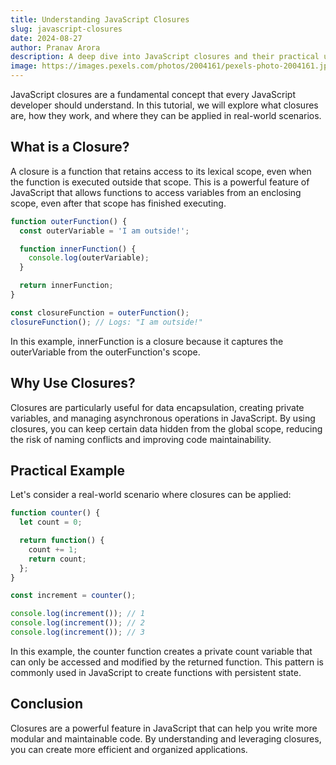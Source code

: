 ```yaml
---
title: Understanding JavaScript Closures
slug: javascript-closures
date: 2024-08-27
author: Pranav Arora
description: A deep dive into JavaScript closures and their practical use cases.
image: https://images.pexels.com/photos/2004161/pexels-photo-2004161.jpeg?auto=compress&cs=tinysrgb&w=1260&h=750&dpr=2
---
```



JavaScript closures are a fundamental concept that every JavaScript developer should understand. In this tutorial, we will explore what closures are, how they work, and where they can be applied in real-world scenarios.

## What is a Closure?

A closure is a function that retains access to its lexical scope, even when the function is executed outside that scope. This is a powerful feature of JavaScript that allows functions to access variables from an enclosing scope, even after that scope has finished executing.

```javascript {1,4-5} showLineNumbers 
function outerFunction() {
  const outerVariable = 'I am outside!';

  function innerFunction() {
    console.log(outerVariable);
  }

  return innerFunction;
}

const closureFunction = outerFunction();
closureFunction(); // Logs: "I am outside!"
```

In this example, innerFunction is a closure because it captures the outerVariable from the outerFunction's scope.

## Why Use Closures?

Closures are particularly useful for data encapsulation, creating private variables, and managing asynchronous operations in JavaScript. By using closures, you can keep certain data hidden from the global scope, reducing the risk of naming conflicts and improving code maintainability.

## Practical Example

Let's consider a real-world scenario where closures can be applied:

```javascript showLineNumbers {4-8}
function counter() {
  let count = 0;

  return function() {
    count += 1;
    return count;
  };
}

const increment = counter();

console.log(increment()); // 1
console.log(increment()); // 2
console.log(increment()); // 3
```

In this example, the counter function creates a private count variable that can only be accessed and modified by the returned function. This pattern is commonly used in JavaScript to create functions with persistent state.

## Conclusion

Closures are a powerful feature in JavaScript that can help you write more modular and maintainable code. By understanding and leveraging closures, you can create more efficient and organized applications.